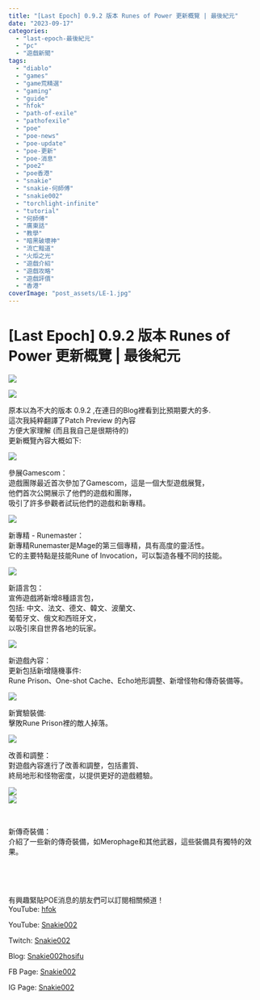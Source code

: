 ```yaml
---
title: "[Last Epoch] 0.9.2 版本 Runes of Power 更新概覽 | 最後紀元"
date: "2023-09-17"
categories: 
  - "last-epoch-最後紀元"
  - "pc"
  - "遊戲新聞"
tags: 
  - "diablo"
  - "games"
  - "game荒精選"
  - "gaming"
  - "guide"
  - "hfok"
  - "path-of-exile"
  - "pathofexile"
  - "poe"
  - "poe-news"
  - "poe-update"
  - "poe-更新"
  - "poe-消息"
  - "poe2"
  - "poe香港"
  - "snakie"
  - "snakie-何師傅"
  - "snakie002"
  - "torchlight-infinite"
  - "tutorial"
  - "何師傅"
  - "廣東話"
  - "教學"
  - "暗黑破壞神"
  - "流亡黯道"
  - "火炬之光"
  - "遊戲介紹"
  - "遊戲攻略"
  - "遊戲評價"
  - "香港"
coverImage: "post_assets/LE-1.jpg"
---
```


# \[Last Epoch\] 0.9.2 版本 Runes of Power 更新概覽 | 最後紀元

  
![](post_assets/LE-1-1024x576.jpg)  

  
![](post_assets/1-11-1024x575.png)  

  
原本以為不大的版本 0.9.2 ,在連日的Blog裡看到比預期要大的多.  
這次我純粹翻譯了Patch Preview 的內容  
方便大家理解 (而且我自己是很期待的)  
更新概覽內容大概如下:  

  
![](post_assets/2-11-1024x575.png)  

  
參展Gamescom：  
遊戲團隊最近首次參加了Gamescom，這是一個大型遊戲展覽，  
他們首次公開展示了他們的遊戲和團隊，  
吸引了許多參觀者試玩他們的遊戲和新專精。  

  
![](post_assets/3-11-1024x575.png)  

  
新專精 - Runemaster：  
新專精Runemaster是Mage的第三個專精，具有高度的靈活性。  
它的主要特點是技能Rune of Invocation，可以製造各種不同的技能。  

  
![](post_assets/4-13-1024x575.png)  

  
新語言包：  
宣佈遊戲將新增8種語言包，  
包括: 中文、法文、德文、韓文、波蘭文、  
葡萄牙文、俄文和西班牙文，  
以吸引來自世界各地的玩家。  

  
![](post_assets/5-1-3-1024x575.png)  

  
新遊戲內容：  
更新包括新增隨機事件:  
Rune Prison、One-shot Cache、Echo地形調整、新增怪物和傳奇裝備等。  

  
![](post_assets/5-2-4-1024x575.png)  

  
新實驗裝備:  
擊敗Rune Prison裡的敵人掉落。  

  
![](post_assets/6-10-1024x575.png)  

  
改善和調整：  
對遊戲內容進行了改善和調整，包括畫質、  
終局地形和怪物密度，以提供更好的遊戲體驗。  

  
![](post_assets/7-1-1-1024x575.png)  
![](post_assets/7-2-1024x575.png)  

  
   

  
新傳奇裝備：  
介紹了一些新的傳奇裝備，如Merophage和其他武器，這些裝備具有獨特的效果。  

  
   

  
   

  
有興趣緊貼POE消息的朋友們可以訂閱相關頻道！  
YouTube: [hfok](https://www.youtube.com/channel/UC2m4uqcEr8pIxkO6odaDHjw/)  

  
  

  
  
YouTube: [Snakie002](https://www.youtube.com/c/Snakie002/)  

  
Twitch: [Snakie002](https://www.twitch.tv/snakie002/)  

  
Blog: [Snakie002hosifu](https://snakie002hosifu.blog/)  

  
FB Page: [Snakie002](https://www.facebook.com/Snakie002/)  

  
IG Page: [Snakie002](https://www.instagram.com/snakie002/)
